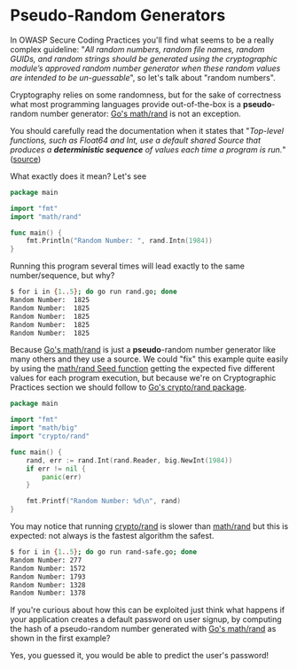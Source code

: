 Pseudo-Random Generators
========================

In OWASP Secure Coding Practices you'll find what seems to be a really complex guideline: "_All random numbers, random file names, random GUIDs, and random strings should be generated using the cryptographic module’s approved random number generator when these random values are intended to be un-guessable_", so let's talk about "random numbers".

Cryptography relies on some randomness, but for the sake of correctness what most programming languages provide out-of-the-box is a **pseudo**-random number generator: [Go's math/rand][1] is not an exception.

You should carefully read the documentation when it states that "_Top-level functions, such as Float64 and Int, use a default shared Source that produces a **deterministic sequence** of values each time a program is run._" ([source][2])

What exactly does it mean? Let's see

```go
package main

import "fmt"
import "math/rand"

func main() {
    fmt.Println("Random Number: ", rand.Intn(1984))
}
```

Running this program several times will lead exactly to the same number/sequence, but why?

```bash
$ for i in {1..5}; do go run rand.go; done
Random Number:  1825
Random Number:  1825
Random Number:  1825
Random Number:  1825
Random Number:  1825
```

Because [Go's math/rand][1] is just a **pseudo**-random number generator like many others and they use a source. We could "fix" this example quite easily by using the [math/rand Seed function][3] getting the expected five different values for each program execution, but because we're on Cryptographic Practices section we should follow to [Go's crypto/rand package][4].

```go
package main

import "fmt"
import "math/big"
import "crypto/rand"

func main() {
    rand, err := rand.Int(rand.Reader, big.NewInt(1984))
    if err != nil {
        panic(err)
    }

    fmt.Printf("Random Number: %d\n", rand)
}
```

You may notice that running [crypto/rand][4] is slower than [math/rand][1] but this is expected: not always is the fastest algorithm the safest.

```bash
$ for i in {1..5}; do go run rand-safe.go; done
Random Number: 277
Random Number: 1572
Random Number: 1793
Random Number: 1328
Random Number: 1378
```

If you're curious about how this can be exploited just think what happens if your application creates a default password on user signup, by computing the hash of a pseudo-random number generated with [Go's math/rand][1] as shown in the first example?

Yes, you guessed it, you would be able to predict the user's password!

[1]: https://golang.org/pkg/math/rand/
[2]: https://golang.org/pkg/math/rand/#pkg-overview
[3]: https://golang.org/pkg/math/rand/#Seed
[4]: https://golang.org/pkg/crypto/rand/
